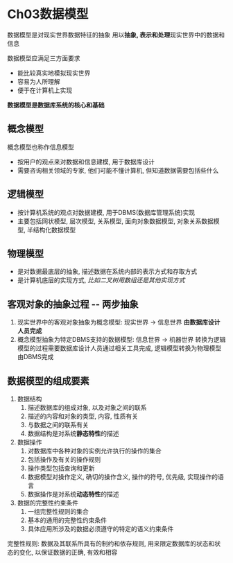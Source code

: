 # Ch03数据模型
数据模型是对现实世界数据特征的抽象
用以**抽象, 表示和处理**现实世界中的数据和信息


数据模型应满足三方面要求
- 能比较真实地模拟现实世界
- 容易为人所理解
- 便于在计算机上实现

**数据模型是数据库系统的核心和基础**

## 概念模型
概念模型也称作信息模型
- 按用户的观点来对数据和信息建模, 用于数据库设计
- 需要咨询相关领域的专家, 他们可能不懂计算机, 但知道数据需要包括些什么

## 逻辑模型
- 按计算机系统的观点对数据建模, 用于DBMS(数据库管理系统)实现
- 主要包括网状模型, 层次模型, 关系模型, 面向对象数据模型, 对象关系数据模型, 半结构化数据模型

## 物理模型
- 是对数据最底层的抽象, 描述数据在系统内部的表示方式和存取方式
- 是计算机底层的实现方式, *比如二叉树用数组还是其他实现方式*

## 客观对象的抽象过程 -- 两步抽象
1. 现实世界中的客观对象抽象为概念模型: 现实世界 -> 信息世界 **由数据库设计人员完成**
2. 概念模型抽象为特定DBMS支持的数据模型: 信息世界 -> 机器世界 转换为逻辑模型的过程需要数据库设计人员通过相关工具完成, 逻辑模型转换为物理模型由DBMS完成



## 数据模型的组成要素 
1. 数据结构
   1. 描述数据库的组成对象, 以及对象之间的联系
   2. 描述的内容和对象的类型, 内容, 性质有关
   3. 与数据之间的联系有关
   4. 数据结构是对系统**静态特性**的描述
2. 数据操作
   1. 对数据库中各种对象的实例允许执行的操作的集合
   2. 包括操作及有关的操作规则
   3. 操作类型包括查询和更新
   4. 数据模型对操作定义, 确切的操作含义, 操作的符号, 优先级, 实现操作的语言
   5. 数据操作是对系统**动态特性**的描述
3. 数据的完整性约束条件
   1. 一组完整性规则的集合
   2. 基本的通用的完整性约束条件
   3. 具体应用所涉及的数据必须遵守的特定的语义约束条件

完整性规则: 数据及其联系所具有的制约和依存规则, 用来限定数据库的状态和状态的变化, 以保证数据的正确, 有效和相容
